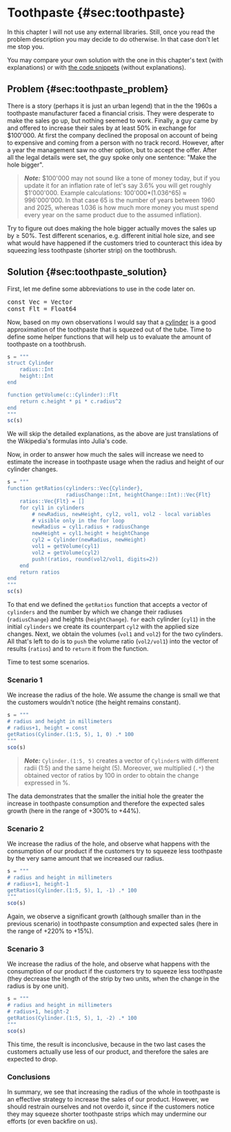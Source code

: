 # Toothpaste {#sec:toothpaste}

In this chapter I will not use any external libraries. Still, once you read the
problem description you may decide to do otherwise. In that case don't let me
stop you.

You may compare your own solution with the one in this chapter's text (with
explanations) or with [the code
snippets](https://github.com/b-lukaszuk/BS_wJ_eng/tree/main/code_snippets/toothpaste)
(without explanations).

## Problem {#sec:toothpaste_problem}

There is a story (perhaps it is just an urban legend) that in the the 1960s a
toothpaste manufacturer faced a financial crisis. They were desperate to make
the sales go up, but nothing seemed to work. Finally, a guy came by and offered
to increase their sales by at least 50% in exchange for $100'000. At first the
company declined the proposal on account of being to expensive and coming from a
person with no track record. However, after a year the management saw no other
option, but to accept the offer. After all the legal details were set, the guy
spoke only one sentence: "Make the hole bigger".

> **_Note:_** $100'000 may not sound like a tone of money today, but if you
> update it for an inflation rate of let's say 3.6% you will get roughly
> $1'000'000. Example calculations: 100'000*(1.036^65) $\approx$ 996'000'000. In
> that case 65 is the number of years between 1960 and 2025, whereas 1.036 is
> how much more money you must spend every year on the same product due to the
> assumed inflation).

Try to figure out does making the hole bigger actually moves the sales up by
$\geq$ 50%. Test different scenarios, e.g. different initial hole size, and
see what would have happened if the customers tried to counteract this idea by
squeezing less toothpaste (shorter strip) on the toothbrush.

## Solution {#sec:toothpaste_solution}

First, let me define some abbreviations to use in the code later on.

<pre>
const Vec = Vector
const Flt = Float64
</pre>

Now, based on my own observations I would say that a
[cylinder](https://en.wikipedia.org/wiki/Cylinder) is a good approximation of
the toothpaste that is squezed out of the tube. Time to define some helper
functions that will help us to evaluate the amount of toothpaste on a
toothbrush.

```jl
s = """
struct Cylinder
    radius::Int
    height::Int
end

function getVolume(c::Cylinder)::Flt
    return c.height * pi * c.radius^2
end
"""
sc(s)
```

We will skip the detailed explanations, as the above are just translations of
the Wikipedia's formulas into Julia's code.

Now, in order to answer how much the sales will increase we need to estimate the
increase in toothpaste usage when the radius and height of our cylinder changes.

```jl
s = """
function getRatios(cylinders::Vec{Cylinder},
                   radiusChange::Int, heightChange::Int)::Vec{Flt}
    ratios::Vec{Flt} = []
    for cyl1 in cylinders
        # newRadius, newHeight, cyl2, vol1, vol2 - local variables
		# visible only in the for loop
        newRadius = cyl1.radius + radiusChange
        newHeight = cyl1.height + heightChange
        cyl2 = Cylinder(newRadius, newHeight)
        vol1 = getVolume(cyl1)
        vol2 = getVolume(cyl2)
        push!(ratios, round(vol2/vol1, digits=2))
    end
    return ratios
end
"""
sc(s)
```

To that end we defined the `getRatios` function that accepts a vector of
`cylinders` and the number by which we change their radiuses (`radiusChange`)
and heights (`heightChange`). `for` each cylinder (`cyl1`) in the initial
`cylinders` we create its counterpart `cyl2` with the applied size changes.
Next, we obtain the volumes (`vol1` and `vol2`) for the two cylinders. All
that's left to do is to `push` the volume ratio (`vol2/vol1`) into the vector of
results (`ratios`) and to `return` it from the function.

Time to test some scenarios.

### Scenario 1

We increase the radius of the hole. We assume the change is small we that the
customers wouldn't notice (the height remains constant).

```jl
s = """
# radius and height in millimeters
# radius+1, height = const
getRatios(Cylinder.(1:5, 5), 1, 0) .* 100
"""
sco(s)
```

> **_Note:_** `Cylinder.(1:5, 5)` creates a vector of `Cylinder`s with different
> radii (1:5) and the same height (5). Moreover, we multiplied (`.*`) the
> obtained vector of ratios by 100 in order to obtain the change expressed in %.

The data demonstrates that the smaller the initial hole the greater the increase
in toothpaste consumption and therefore the expected sales growth (here in the
range of +300% to +44%).

### Scenario 2

We increase the radius of the hole, and observe what happens with the
consumption of our product if the customers try to squeeze less toothpaste by
the very same amount that we increased our radius.

```jl
s = """
# radius and height in millimeters
# radius+1, height-1
getRatios(Cylinder.(1:5, 5), 1, -1) .* 100
"""
sco(s)
```

Again, we observe a significant growth (although smaller than in the previous
scenario) in toothpaste consumption and expected sales (here in the range of
+220% to +15%).

### Scenario 3

We increase the radius of the hole, and observe what happens with the
consumption of our product if the customers try to squeeze less toothpaste (they
decrease the length of the strip by two units, when the change in the radius is
by one unit).

```jl
s = """
# radius and height in millimeters
# radius+1, height-2
getRatios(Cylinder.(1:5, 5), 1, -2) .* 100
"""
sco(s)
```

This time, the result is inconclusive, because in the two last cases the
customers actually use less of our product, and therefore the sales are expected
to drop.

### Conclusions

In summary, we see that increasing the radius of the whole in toothpaste is
an effective strategy to increase the sales of our product. However, we should
restrain ourselves and not overdo it, since if the customers notice they may
squeeze shorter toothpaste strips which may undermine our efforts (or even
backfire on us).
